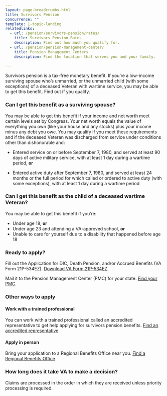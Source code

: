 ```yaml
---
layout: page-breadcrumbs.html
title: Survivors Pension
concurrence: "" 
template: 1-topic-landing
relatedlinks: 
  - url: /pension/survivors-pension/rates/
    title: Survivors Pension Rates
    description: Find out how much you qualify for.
  - url: /pension/pension-management-center/
    title: Pension Management Centers
    description: Find the location that serves you and your family. 
    
---
```


<div class="va-introtext">

Survivors pension is a tax-free monetary benefit. If you’re a low-income surviving spouse who’s unmarried, or the unmarried child (with some exceptions) of a deceased Veteran with wartime service, you may be able to get this benefit. Find out if you qualify. 

</div>

<div class="feature" markdown=“1”>

### Can I get this benefit as a surviving spouse?

You may be able to get this benefit if your income and net worth meet certain levels set by Congress. Your net worth equals the value of everything you own (like your house and any stocks) plus your income minus any debt you owe. You may qualify if you meet these requirements and if the deceased Veteran was discharged from service under conditions other than dishonorable and:

- Entered service on or before September 7, 1980, and served at least 90 days of active military service, with at least 1 day during a wartime period, **or**

- Entered active duty after September 7, 1980, and served at least 24 months or the full period for which called or ordered to active duty (with some exceptions), with at least 1 day during a wartime period


### Can I get this benefit as the child of a deceased wartime Veteran?

You may be able to get this benefit if you’re: 
- Under age 18, **or**
- Under age 23 and attending a VA-approved school, **or**
- Unable to care for yourself due to a disability that happened before age 18

</div>

### Ready to apply? 

Fill out the Application for DIC, Death Pension, and/or Accrued Benefits (VA Form 21P-534EZ). [Download VA Form 21P-534EZ](http://vbaw.vba.va.gov/bl/20/cio/20s5/forms/VBA-21P-534EZ-ARE.pdf). 

Mail it to the Pension Management Center (PMC) for your state. [Find your PMC](/pension/pension-management-center/). 

### Other ways to apply

#### Work with a trained professional

You can work with a trained professional called an accredited representative to get help applying for survivors pension benefits. [Find an accredited representative](/disability-benefits/apply/help/)

#### Apply in person

Bring your application to a Regional Benefits Office near you. [Find a Regional Benefits Office](/facilities/). 

### How long does it take VA to make a decision?

Claims are processed in the order in which they are received unless priority processing is required.   
